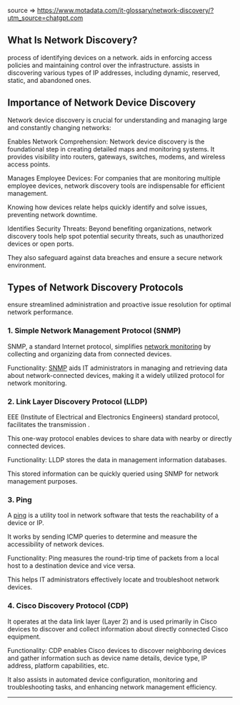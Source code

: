 source => https://www.motadata.com/it-glossary/network-discovery/?utm_source=chatgpt.com



## What Is Network Discovery?

process of identifying devices on a network.
aids in enforcing access policies and maintaining control over the infrastructure.
assists in discovering various types of IP addresses, including dynamic, reserved, static, and abandoned ones.



## Importance of Network Device Discovery


Network device discovery is crucial for understanding and managing large and constantly changing networks:

Enables Network Comprehension: Network device discovery is the foundational step in creating detailed maps and monitoring systems. It provides visibility into routers, gateways, switches, modems, and wireless access points.

Manages Employee Devices: For companies that are monitoring multiple employee devices, network discovery tools are indispensable for efficient management.

Knowing how devices relate helps quickly identify and solve issues, preventing network downtime.

Identifies Security Threats: Beyond benefiting organizations, network discovery tools help spot potential security threats, such as unauthorized devices or open ports.

They also safeguard against data breaches and ensure a secure network environment.



## Types of Network Discovery Protocols


ensure streamlined administration and proactive issue resolution for optimal network performance.


### 1. Simple Network Management Protocol (SNMP)

SNMP, a standard Internet protocol, simplifies [network monitoring](https://www.motadata.com/network-monitoring-tool/) by collecting and organizing data from connected devices.


Functionality: [SNMP](https://www.motadata.com/it-glossary/snmp/) aids IT administrators in managing and retrieving data about network-connected devices, making it a widely utilized protocol for network monitoring.


### 2. Link Layer Discovery Protocol (LLDP)

EEE (Institute of Electrical and Electronics Engineers) standard protocol, facilitates the transmission .

This one-way protocol enables devices to share data with nearby or directly connected devices.

Functionality: LLDP stores the data in management information databases.

This stored information can be quickly queried using SNMP for network management purposes.



### 3. Ping

A [ping](https://www.motadata.com/it-glossary/ping/) is a utility tool in network software that tests the reachability of a device or IP.

It works by sending ICMP queries to determine and measure the accessibility of network devices.

Functionality: Ping measures the round-trip time of packets from a local host to a destination device and vice versa.

 This helps IT administrators effectively locate and troubleshoot network devices.


### **4. Cisco Discovery Protocol (CDP)**


It operates at the data link layer (Layer 2) and is used primarily in Cisco devices to discover and collect information about directly connected Cisco equipment.

Functionality: CDP enables Cisco devices to discover neighboring devices and gather information such as device name details, device type, IP address, platform capabilities, etc.

It also assists in automated device configuration, monitoring and troubleshooting tasks, and enhancing network management efficiency.



---
